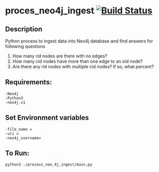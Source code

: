 # proces_neo4j_ingest [![Build Status](https://travis-ci.org/selvathiruarul/process_twitter_visualize.svg?branch=master)](https://travis-ci.org/selvathiruarul/process_neo4j_ingest)

## Description
Python process to ingest data into Neo4j database and find answers for following questions

1) How many rid nodes are there with no edges?
2) How many cid nodes have more than one edge to an oid node?
3) Are there any rid nodes with multiple cid nodes? If so, what percent?


## Requirements:
    -Neo4j
    -Python3
    -neo4j.v1
## Set Environment variables
    -file_name = 
    -uri = 
    -neo4j_username=


## To Run:
    python3 ./process_neo_4j_ingest/main.py
    



